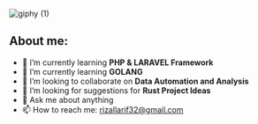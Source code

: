 


![giphy (1)](https://github.com/arif-rizal1122/walpapers/assets/139412431/eda97123-9de1-478c-86cf-1735918cbc7b)



## About me:

- 🌱 I’m currently learning **PHP & LARAVEL Framework**
- 🌱 I’m currently learning **GOLANG**
- 👯 I’m looking to collaborate on **Data Automation and Analysis**
- 🤔 I’m looking for suggestions for **Rust Project Ideas**
- 💬 Ask me about anything
- 📫 How to reach me: [rizallarif32@gmail.com](mailto:rizallarif32@gmail.com)

